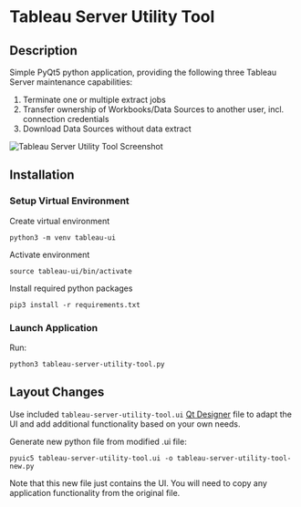 # Tableau Server Utility Tool


## Description

Simple PyQt5 python application, providing the following three Tableau Server maintenance capabilities:

1. Terminate one or multiple extract jobs
2. Transfer ownership of Workbooks/Data Sources to another user, incl. connection credentials
3. Download Data Sources without data extract

![Tableau Server Utility Tool Screenshot](https://i.ibb.co/k0RNs8b/tableau-server-utility-tool.png)

## Installation

### Setup Virtual Environment

Create virtual environment
```
python3 -m venv tableau-ui
```

Activate environment
```
source tableau-ui/bin/activate
```

Install required python packages
```
pip3 install -r requirements.txt
```

### Launch Application

Run:
```
python3 tableau-server-utility-tool.py
```

## Layout Changes

Use included `tableau-server-utility-tool.ui` [Qt Designer](https://build-system.fman.io/qt-designer-download) file to adapt the UI and add additional functionality based on your own needs.

Generate new python file from modified .ui file:
```
pyuic5 tableau-server-utility-tool.ui -o tableau-server-utility-tool-new.py
```

Note that this new file just contains the UI. You will need to copy any application functionality from the original file.
